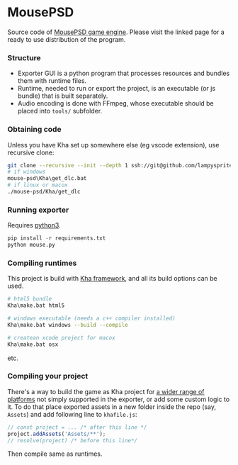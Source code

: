 # MousePSD

Source code of [MousePSD game engine](https://lampysprites.itch.io/mouse-psd). Please visit the linked page for a ready to use distribution of the program.

### Structure

- Exporter GUI is a python program that processes resources and bundles them with runtime files.
- Runtime, needed to run or export the project, is an executable (or js bundle) that is built separately.
- Audio encoding is done with FFmpeg, whose executable should be placed into `tools/` subfolder.

### Obtaining code
Unless you have Kha set up somewhere else (eg vscode extension), use recursive clone:
```sh
git clone --recursive --init --depth 1 ssh://git@github.com/lampysprites/mouse-psd
# if windows
mouse-psd\Kha\get_dlc.bat
# if linux or macox
./mouse-psd/Kha/get_dlc
```

### Running exporter

Requires [python3](https://python.org).

```py
pip install -r requirements.txt
python mouse.py
```

### Compiling runtimes
This project is build with [Kha framework](https://github.com/Kode/Kha), and all its build options can be used.

```sh
# html5 bundle
Kha\make.bat html5

# windows executable (needs a c++ compiler installed)
Kha\make.bat windows --build --compile

# createan xcode project for macox
Kha\make.bat osx
```

etc.


### Compiling your project

There's a way to build the game as Kha project for [a wider range of platforms](https://github.com/kode/kha#supported-platforms) not simply supported in the exporter, or add some custom logic to it. To do that place exported assets in a new folder inside the repo (say, `Assets`) and add following line to `khafile.js`:

```js
// const project = ... /* after this line */
project.addAssets('Assets/**');
// resolve(project) /* before this line*/
```

Then compile same as runtimes.

